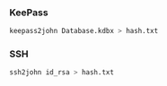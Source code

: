 ### KeePass
```sh
keepass2john Database.kdbx > hash.txt
```

### SSH
```sh
ssh2john id_rsa > hash.txt
```